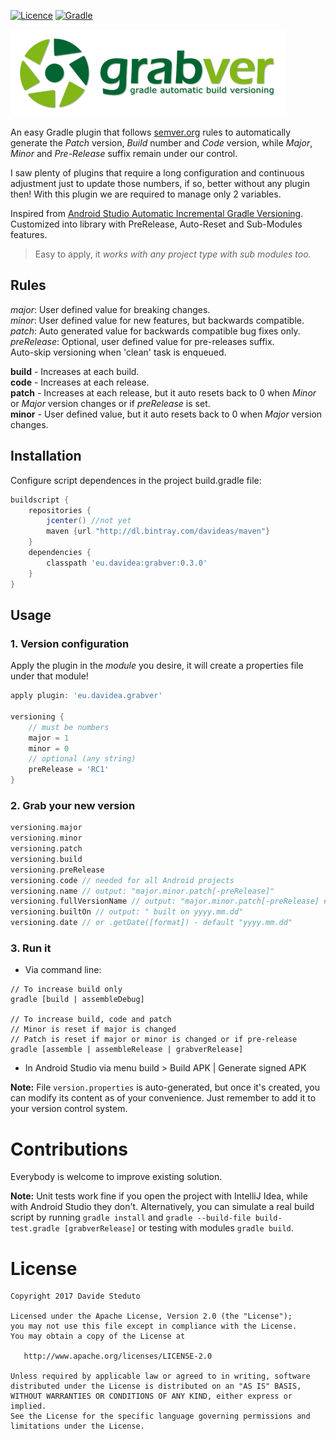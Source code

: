 [![Licence](https://img.shields.io/badge/Licence-Apache2-blue.svg)](http://www.apache.org/licenses/LICENSE-2.0)
[![Gradle](https://img.shields.io/badge/Gradle-Plugin-green.svg)](https://plugins.gradle.org/plugin/eu.davidea.grabver)

<img src="./art/grabver.png">

An easy Gradle plugin that follows [semver.org](http://semver.org/) rules to
automatically generate the _Patch_ version, _Build_ number and _Code_ version, while _Major_,
_Minor_ and _Pre-Release_ suffix remain under our control.

I saw plenty of plugins that require a long configuration and continuous adjustment just to update
those numbers, if so, better without any plugin then! With this plugin we are required to manage
only 2 variables.

Inspired from <a href='https://andreborud.com/android-studio-automatic-incremental-gradle-versioning/'>Android Studio
Automatic Incremental Gradle Versioning</a>. Customized into library with PreRelease, Auto-Reset and Sub-Modules features.</p>

> Easy to apply, it _works with any project type with sub modules too._

## Rules
_major_: User defined value for breaking changes.<br>
_minor_: User defined value for new features, but backwards compatible.<br>
_patch_: Auto generated value for backwards compatible bug fixes only.<br>
_preRelease_: Optional, user defined value for pre-releases suffix.<br>
Auto-skip versioning when 'clean' task is enqueued. 

**build** - Increases at each build.<br>
**code** - Increases at each release.<br>
**patch** - Increases at each release, but it auto resets back to 0 when _Minor_ or _Major_ version changes or if _preRelease_ is set.<br>
**minor** - User defined value, but it auto resets back to 0 when _Major_ version changes.</p>

## Installation
Configure script dependences in the project build.gradle file: 
``` groovy
buildscript {
    repositories {
        jcenter() //not yet
        maven {url "http://dl.bintray.com/davideas/maven"}
    }
    dependencies {
        classpath 'eu.davidea:grabver:0.3.0'
    }
}
```

## Usage
### 1. Version configuration
Apply the plugin in the _module_ you desire, it will create a properties file under that module!
``` groovy
apply plugin: 'eu.davidea.grabver'

versioning {
    // must be numbers
    major = 1
    minor = 0
    // optional (any string)
    preRelease = 'RC1'
}
```

### 2. Grab your new version
``` groovy 
versioning.major
versioning.minor
versioning.patch
versioning.build
versioning.preRelease
versioning.code // needed for all Android projects
versioning.name // output: "major.minor.patch[-preRelease]"
versioning.fullVersionName // output: "major.minor.patch[-preRelease] #build built on yyyy.mm.dd"
versioning.builtOn // output: " built on yyyy.mm.dd"
versioning.date // or .getDate([format]) - default "yyyy.mm.dd"
```

### 3. Run it
- Via command line:
```
// To increase build only
gradle [build | assembleDebug]

// To increase build, code and patch
// Minor is reset if major is changed
// Patch is reset if major or minor is changed or if pre-release
gradle [assemble | assembleRelease | grabverRelease]
```
- In Android Studio via menu build > Build APK | Generate signed APK

**Note:** File `version.properties` is auto-generated, but once it's created, you can modify its content
as of your convenience. Just remember to add it to your version control system.

# Contributions
Everybody is welcome to improve existing solution.

**Note:** Unit tests work fine if you open the project with IntelliJ Idea, while with Android Studio
they don't. Alternatively, you can simulate a real build script by running `gradle install`
and `gradle --build-file build-test.gradle [grabverRelease]` or testing with modules `gradle build`.

# License

    Copyright 2017 Davide Steduto

    Licensed under the Apache License, Version 2.0 (the "License");
    you may not use this file except in compliance with the License.
    You may obtain a copy of the License at

       http://www.apache.org/licenses/LICENSE-2.0

    Unless required by applicable law or agreed to in writing, software
    distributed under the License is distributed on an "AS IS" BASIS,
    WITHOUT WARRANTIES OR CONDITIONS OF ANY KIND, either express or implied.
    See the License for the specific language governing permissions and
    limitations under the License.